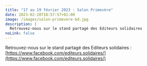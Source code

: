 ```yaml
---
title: "17 au 19 février 2023 : Salon Primevère"
date: 2023-02-28T18:57:57+01:00
image: /images/salon-primevere-bd.jpg
description: |
  Retrouvez-nous sur le stand partagé des Editeurs solidaires
noLink: false
---
```

Retrouvez-nous sur le stand partagé des Editeurs solidaires : [https://www.facebook.com/editeurs.solidaires/](https://www.facebook.com/editeurs.solidaires/)
